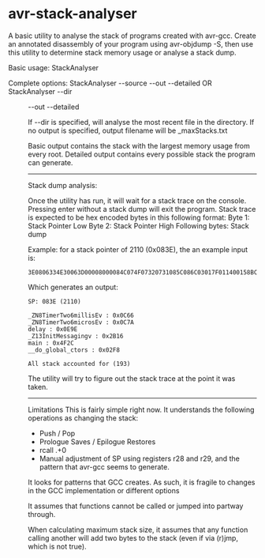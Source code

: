 # avr-stack-analyser
A basic utility to analyse the stack of programs created with avr-gcc.
Create an annotated disassembly of your program using avr-objdump -S, then use this utility to determine stack memory usage or analyse a stack dump.

Basic usage:
  StackAnalyser <source file name>

Complete options:
  StackAnalyser --source <source> --out <out> --detailed <detailed>
 OR
  StackAnalyser --dir <dir of source> --out <out> --detailed <detailed>

If --dir is specified, will analyse the most recent file in the directory.
If no output is specified, output filename will be <source>_maxStacks.txt

Basic output contains the stack with the largest memory usage from every root.
Detailed output contains every possible stack the program can generate.

------------------------------------------------------------
Stack dump analysis:

Once the utility has run, it will wait for a stack trace on the console. Pressing enter without a stack dump will exit the program.
Stack trace is expected to be hex encoded bytes in this following format:
Byte 1: Stack Pointer Low
Byte 2: Stack Pointer High
Following bytes: Stack dump

Example: for a stack pointer of 2110 (0x083E), the an example input is:
```
3E0806334E30063D00008000084C074F07320731085C086C03017F011400158BC0240A330C061F00EF51191027000022027102F7FF0605640325330C088C000132040002A900089C04524357023D27966000FF584B35BE5054696D656F7574C5C5C5C5C5C5C5C500C5C5C5C5C5C5C5C5C5C5C5C5C5C5C5C5C5C5C5C5C5C5C5C5C5C5C5C5C5C5C5C5C5C5C5C5C5C5C5C5C5C5C5C5C5C5C5C5C5C5C5C5C5C5C5C5C5C5C5C57000FF000000C54A6F525FC5C5C5C5C5C5743257A7A6165A90A9020057017C
```

Which generates an output:
```
SP: 083E (2110)

_ZN8TimerTwo6millisEv : 0x0C66
_ZN8TimerTwo6microsEv : 0x0C7A
delay : 0x0E9E
_Z13InitMessagingv : 0x2B16
main : 0x4F2C
__do_global_ctors : 0x02F8

All stack accounted for (193)
```

The utility will try to figure out the stack trace at the point it was taken.

------------------------------------------------------------
Limitations
This is fairly simple right now. It understands the following operations as changing the stack:
 - Push / Pop
 - Prologue Saves / Epilogue Restores
 - rcall .+0
 - Manual adjustment of SP using registers r28 and r29, and the pattern that avr-gcc seems to generate.

It looks for patterns that GCC creates. As such, it is fragile to changes in the GCC implementation or different options

It assumes that functions cannot be called or jumped into partway through.

When calculating maximum stack size, it assumes that any function calling another will add two bytes to the stack (even if via (r)jmp, which is not true).